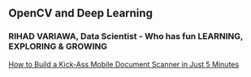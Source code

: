 ## OpenCV and Deep Learning

### RIHAD VARIAWA, Data Scientist - Who has fun LEARNING, EXPLORING & GROWING

[How to Build a Kick-Ass Mobile Document Scanner in Just 5 Minutes](https://www.pyimagesearch.com/2014/09/01/build-kick-ass-mobile-document-scanner-just-5-minutes/)